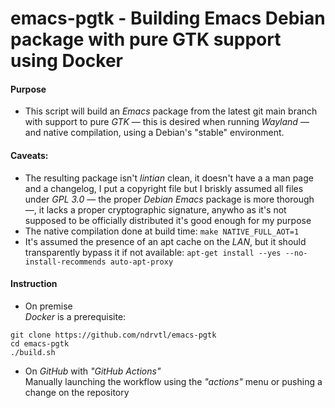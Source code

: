 # emacs-pgtk - Building Emacs Debian package with pure GTK support using Docker

#### Purpose
* This script will build an *Emacs* package from the latest git main branch with support to pure *GTK* — this is desired when running *Wayland* — and native compilation, using a Debian's "stable" environment.

#### Caveats:
* The resulting package isn't *lintian* clean, it doesn't have a a man page and a changelog, I put a copyright file but I briskly assumed all files under *GPL 3.0* — the proper *Debian Emacs* package is more thorough —, it lacks a proper cryptographic signature, anywho as it's not supposed to be officially distributed it's good enough for my purpose
* The native compilation done at build time: `make NATIVE_FULL_AOT=1`
* It's assumed the presence of an apt cache on the *LAN*, but it should transparently bypass it if not available: `apt-get install --yes --no-install-recommends auto-apt-proxy`

#### Instruction
* On premise  
*Docker* is a prerequisite:
```shell
git clone https://github.com/ndrvtl/emacs-pgtk
cd emacs-pgtk
./build.sh
```

* On *GitHub* with *"GitHub Actions"*  
Manually launching the workflow using the *"actions"* menu or pushing a change on the repository


